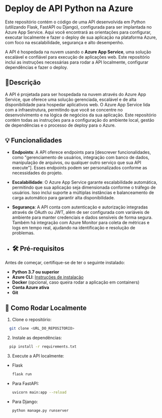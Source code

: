 # Deploy de API Python na Azure

 Este repositório contém o código de uma API desenvolvida em Python (utilizando Flask, FastAPI ou Django), configurada para ser implantada no Azure App Service. Aqui você encontrará as orientações para configurar, executar localmente e fazer o deploy de sua aplicação na plataforma Azure, com foco na escalabilidade, segurança e alto desempenho.

 A API é hospedada na nuvem usando o **Azure App Service**, uma solução escalável e confiável para execução de aplicações web. Este repositório inclui as instruções necessárias para rodar a API localmente, configurar dependências e fazer o deploy.

## 📝Descrição 
 A API é projetada para ser hospedada na nuvem através do Azure App Service, que oferece uma solução gerenciada, escalável e de alta disponibilidade para hospedar aplicativos web. O Azure App Service lida com a infraestrutura, permitindo que você se concentre no desenvolvimento e na lógica de negócios da sua aplicação. Este repositório contém todas as instruções para a configuração do ambiente local, gestão de dependências e o processo de deploy para o Azure.


## 💡 Funcionalidades

- **Endpoints**: A API oferece endpoints para [descrever funcionalidades, como "gerenciamento de usuários, integração com banco de dados, manipulação de arquivos, ou qualquer outro serviço que sua API execute"]. Esses endpoints podem ser personalizados conforme as necessidades do projeto.

- **Escalabilidade**: O Azure App Service garante escalabilidade automática, permitindo que sua aplicação seja dimensionada conforme o tráfego de usuários. Isso inclui suporte a múltiplas instâncias e balanceamento de carga automático para garantir alta disponibilidade.

- **Segurança**: A API conta com autenticação e autorização integradas através de OAuth ou JWT, além de ser configurada com variáveis de ambiente para manter credenciais e dados sensíveis de forma segura. Também há integração com Azure Monitor para coleta de métricas e logs em tempo real, ajudando na identificação e resolução de problemas.

- ## 🛠 Pré-requisitos

 Antes de começar, certifique-se de ter o seguinte instalado:

- **Python 3.7 ou superior**
- **Azure CLI**: [Instruções de instalação](https://learn.microsoft.com/cli/azure/install-azure-cli)
- **Docker** (opcional, caso queira rodar a aplicação em containers)
- **Conta Azure ativa**
- **Git**

 ## 🚀 Como Rodar Localmente
  1.  Clone o repositório:
   ```bash
     git clone <URL_DO_REPOSITORIO>
   ```
  2.  Instale as dependências:
   ```bash
     pip install -r requirements.txt
   ```
    
 3.  Execute a API localmente:
 
  - Flask 
    ```bash
    flask run
    ```
  - Para FastAPI:
    ```bash
    uvicorn main:app --reload
    ```
 - Para Django:
   ```bash
   python manage.py runserver
   ```






